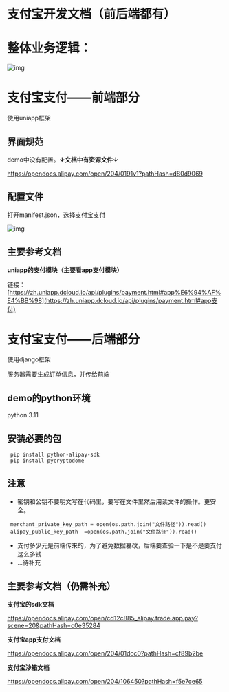 # 支付宝开发文档（前后端都有）

# 整体业务逻辑：

![img](https://paper-attachments.dropboxusercontent.com/s_6BE2F2DD0343517988ABE9CF5F556E8467F2528BFB715BAC1915666C5F926A21_1702120628113_image.png)

# 支付宝支付——前端部分

使用uniapp框架

## **界面规范**

demo中没有配置。**↓文档中有资源文件↓**

https://opendocs.alipay.com/open/204/0191v1?pathHash=d80d9069

## **配置文件**

打开manifest.json，选择支付宝支付

![img](https://paper-attachments.dropboxusercontent.com/s_6BE2F2DD0343517988ABE9CF5F556E8467F2528BFB715BAC1915666C5F926A21_1702120658964_image.png)

## **主要参考文档**

**uniapp的支付模块（主要看app支付模块）**

链接：[https://zh.uniapp.dcloud.io/api/plugins/payment.html#app%E6%94%AF%E4%BB%98](https://zh.uniapp.dcloud.io/api/plugins/payment.html#app支付)

# 支付宝支付——后端部分

使用django框架

服务器需要生成订单信息，并传给前端

## **demo的python环境**

python 3.11

## **安装必要的包**

```
 pip install python-alipay-sdk
 pip install pycryptodome
```

## **注意**

- 密钥和公钥不要明文写在代码里，要写在文件里然后用读文件的操作。更安全。

```
 merchant_private_key_path = open(os.path.join("文件路径")).read()
 alipay_public_key_path  =open(os.path.join("文件路径")).read()
```

- 支付多少元是前端传来的，为了避免数据篡改，后端要查验一下是不是要支付这么多钱
- ...待补充

## **主要参考文档（仍需补充）**

**支付宝的sdk文档**

https://opendocs.alipay.com/open/cd12c885_alipay.trade.app.pay?scene=20&pathHash=c0e35284

**支付宝app支付文档**

https://opendocs.alipay.com/open/204/01dcc0?pathHash=cf89b2be

**支付宝沙箱文档**

https://opendocs.alipay.com/open/204/106450?pathHash=f5e7ce65
